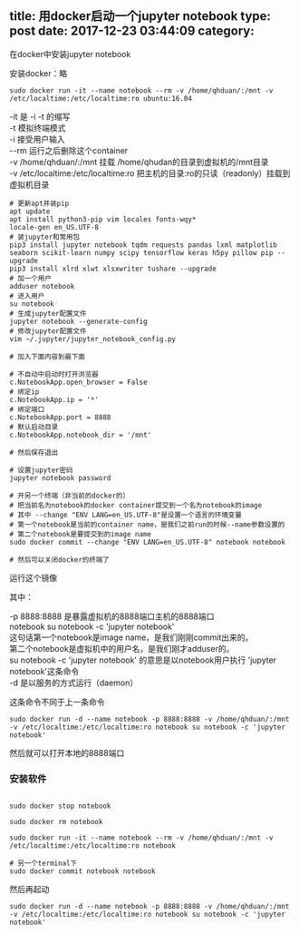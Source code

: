 title: 用docker启动一个jupyter notebook
type: post
date: 2017-12-23 03:44:09
category: 
---


在docker中安装jupyter notebook

安装docker：略

```
sudo docker run -it --name notebook --rm -v /home/qhduan/:/mnt -v /etc/localtime:/etc/localtime:ro ubuntu:16.04
```

-it 是 -i -t 的缩写  
-t 模拟终端模式  
-i 接受用户输入  
--rm 运行之后删除这个container  
-v /home/qhduan/:/mnt 挂载 /home/qhudan的目录到虚拟机的/mnt目录  
-v /etc/localtime:/etc/localtime:ro 把主机的目录:ro的只读（readonly）挂载到虚拟机目录

```
# 更新apt并装pip
apt update
apt install python3-pip vim locales fonts-wqy*
locale-gen en_US.UTF-8
# 装jupyter和常用包
pip3 install jupyter notebook tqdm requests pandas lxml matplotlib seaborn scikit-learn numpy scipy tensorflow keras h5py pillow pip --upgrade
pip3 install xlrd xlwt xlsxwriter tushare --upgrade
# 加一个用户
adduser notebook
# 进入用户
su notebook
# 生成jupyter配置文件
jupyter notebook --generate-config
# 修改jupyter配置文件
vim ~/.jupyter/jupyter_notebook_config.py

# 加入下面内容到最下面

# 不自动中启动时打开浏览器
c.NotebookApp.open_browser = False
# 绑定ip
c.NotebookApp.ip = '*'
# 绑定端口
c.NotebookApp.port = 8888
# 默认启动目录
c.NotebookApp.notebook_dir = '/mnt'

# 然后保存退出

# 设置jupyter密码
jupyter notebook password

# 开另一个终端（非当前的docker的）
# 把当前名为notebook的docker container提交到一个名为notebook的image
# 其中 --change "ENV LANG=en_US.UTF-8"是设置一个语言的环境变量
# 第一个notebook是当前的container name，是我们之前run的时候--name参数设置的
# 第二个notebook是要提交到的image name
sudo docker commit --change "ENV LANG=en_US.UTF-8" notebook notebook

# 然后可以关闭docker的终端了

```

运行这个镜像

其中：

-p 8888:8888 是暴露虚拟机的8888端口主机的8888端口  
notebook su notebook -c 'jupyter notebook'  
这句话第一个notebook是image name，是我们刚刚commit出来的。  
第二个notebook是虚拟机中的用户名，是我们刚才adduser的。  
su notebook -c 'jupyter notebook' 的意思是以notebook用户执行 'jupyter notebook'这条命令  
-d 是以服务的方式运行（daemon）

这条命令不同于上一条命令

```
sudo docker run -d --name notebook -p 8888:8888 -v /home/qhduan/:/mnt -v /etc/localtime:/etc/localtime:ro notebook su notebook -c 'jupyter notebook'
```

然后就可以打开本地的8888端口


### 安装软件


```

sudo docker stop notebook

sudo docker rm notebook

sudo docker run -it --name notebook --rm -v /home/qhduan/:/mnt -v /etc/localtime:/etc/localtime:ro notebook

# 另一个terminal下
sudo docker commit notebook notebook

```

然后再起动

```
sudo docker run -d --name notebook -p 8888:8888 -v /home/qhduan/:/mnt -v /etc/localtime:/etc/localtime:ro notebook su notebook -c 'jupyter notebook'
```




